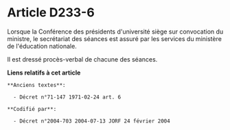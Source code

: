 # Article D233-6

Lorsque la Conférence des présidents d'université siège sur convocation du ministre, le secrétariat des séances est assuré
par les services du ministère de l'éducation nationale.

Il est dressé procès-verbal de chacune des séances.

**Liens relatifs à cet article**

	**Anciens textes**:

	  - Décret n°71-147 1971-02-24 art. 6

	**Codifié par**:

	  - Décret n°2004-703 2004-07-13 JORF 24 février 2004

